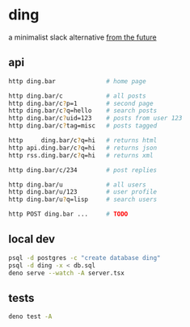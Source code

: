 # ding

a minimalist slack alternative [from the future](https://futureofcoding.org)

## api

```bash
http ding.bar              # home page

http ding.bar/c            # all posts
http ding.bar/c?p=1        # second page
http ding.bar/c?q=hello    # search posts
http ding.bar/c?uid=123    # posts from user 123
http ding.bar/c?tag=misc   # posts tagged

http     ding.bar/c?q=hi   # returns html
http api.ding.bar/c?q=hi   # returns json
http rss.ding.bar/c?q=hi   # returns xml

http ding.bar/c/234        # post replies

http ding.bar/u            # all users
http ding.bar/u/123        # user profile
http ding.bar/u?q=lisp     # search users

http POST ding.bar ...     # TODO
```

## local dev

```bash
psql -d postgres -c "create database ding"
psql -d ding -x < db.sql
deno serve --watch -A server.tsx
```

## tests

```bash
deno test -A
```
